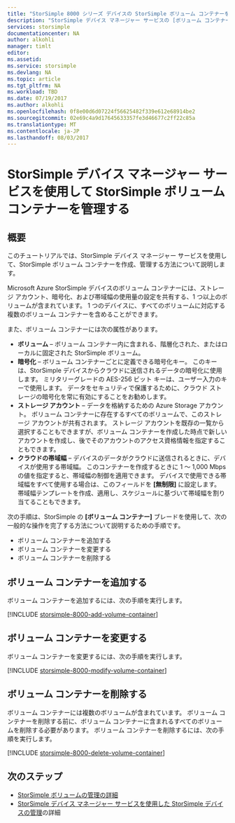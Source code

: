 ```yaml
---
title: "StorSimple 8000 シリーズ デバイスの StorSimple ボリューム コンテナーを管理する| Microsoft Docs"
description: "StorSimple デバイス マネージャー サービスの [ボリューム コンテナー] ページを使用して、ボリューム コンテナーを追加、変更、または削除する方法について説明します。"
services: storsimple
documentationcenter: NA
author: alkohli
manager: timlt
editor: 
ms.assetid: 
ms.service: storsimple
ms.devlang: NA
ms.topic: article
ms.tgt_pltfrm: NA
ms.workload: TBD
ms.date: 07/19/2017
ms.author: alkohli
ms.openlocfilehash: 0f8e00d6d07224f56625482f339e612e68914be2
ms.sourcegitcommit: 02e69c4a9d17645633357fe3d46677c2ff22c85a
ms.translationtype: MT
ms.contentlocale: ja-JP
ms.lasthandoff: 08/03/2017
---
```

# <a name="use-the-storsimple-device-manager-service-to-manage-storsimple-volume-containers"></a>StorSimple デバイス マネージャー サービスを使用して StorSimple ボリューム コンテナーを管理する

## <a name="overview"></a>概要
このチュートリアルでは、StorSimple デバイス マネージャー サービスを使用して、StorSimple ボリューム コンテナーを作成、管理する方法について説明します。

Microsoft Azure StorSimple デバイスのボリューム コンテナーには、ストレージ アカウント、暗号化、および帯域幅の使用量の設定を共有する、1 つ以上のボリュームが含まれています。 1 つのデバイスに、すべてのボリュームに対応する複数のボリューム コンテナーを含めることができます。 

また、ボリューム コンテナーには次の属性があります。

* **ボリューム** – ボリューム コンテナー内に含まれる、階層化された、またはローカルに固定された StorSimple ボリューム。 
* **暗号化** – ボリューム コンテナーごとに定義できる暗号化キー。 このキーは、StorSimple デバイスからクラウドに送信されるデータの暗号化に使用します。 ミリタリーグレードの AES-256 ビット キーは、ユーザー入力のキーで使用します。 データをセキュリティで保護するために、クラウド ストレージの暗号化を常に有効にすることをお勧めします。
* **ストレージ アカウント** – データを格納するための Azure Storage アカウント。 ボリューム コンテナーに存在するすべてのボリュームで、このストレージ アカウントが共有されます。 ストレージ アカウントを既存の一覧から選択することもできますが、ボリューム コンテナーを作成した時点で新しいアカウントを作成し、後でそのアカウントのアクセス資格情報を指定することもできます。
* **クラウドの帯域幅** – デバイスのデータがクラウドに送信されるときに、デバイスが使用する帯域幅。 このコンテナーを作成するときに 1 ～ 1,000 Mbps の値を指定すると、帯域幅の制御を適用できます。 デバイスで使用できる帯域幅をすべて使用する場合は、このフィールドを **[無制限]** に設定します。 帯域幅テンプレートを作成、適用し、スケジュールに基づいて帯域幅を割り当てることもできます。

次の手順は、StorSimple の **[ボリューム コンテナー]** ブレードを使用して、次の一般的な操作を完了する方法について説明するための手順です。

* ボリューム コンテナーを追加する
* ボリューム コンテナーを変更する
* ボリューム コンテナーを削除する

## <a name="add-a-volume-container"></a>ボリューム コンテナーを追加する
ボリューム コンテナーを追加するには、次の手順を実行します。

[!INCLUDE [storsimple-8000-add-volume-container](../../includes/storsimple-8000-create-volume-container.md)]

## <a name="modify-a-volume-container"></a>ボリューム コンテナーを変更する
ボリューム コンテナーを変更するには、次の手順を実行します。

[!INCLUDE [storsimple-8000-modify-volume-container](../../includes/storsimple-8000-modify-volume-container.md)]

## <a name="delete-a-volume-container"></a>ボリューム コンテナーを削除する
ボリューム コンテナーには複数のボリュームが含まれています。 ボリューム コンテナーを削除する前に、ボリューム コンテナーに含まれるすべてのボリュームを削除する必要があります。 ボリューム コンテナーを削除するには、次の手順を実行します。

[!INCLUDE [storsimple-8000-delete-volume-container](../../includes/storsimple-8000-delete-volume-container.md)]

## <a name="next-steps"></a>次のステップ
* [StorSimple ボリュームの管理の詳細](storsimple-8000-manage-volumes-u2.md) 
* [StorSimple デバイス マネージャー サービスを使用した StorSimple デバイスの管理](storsimple-8000-manager-service-administration.md)の詳細

